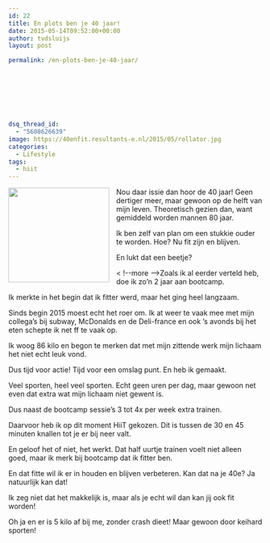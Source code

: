 ```yaml
---
id: 22
title: En plots ben je 40 jaar!
date: 2015-05-14T09:52:00+00:00
author: tvdsluijs
layout: post

permalink: /en-plots-ben-je-40-jaar/








dsq_thread_id:
  - "5608626639"
image: https://40enfit.resultants-e.nl/2015/05/rollator.jpg
categories:
  - Lifestyle
tags:
  - hiit
---
```

<div class="separator" style="clear: both; text-align: center;">
  <a href="http://4.bp.blogspot.com/-je3Lbqthdh8/VVRuT59MlVI/AAAAAAABUjc/_7tfFdYyG3Q/s1600/rollator.jpg" imageanchor="1" style="clear: left; float: left; margin-bottom: 1em; margin-right: 1em;"><img border="0" height="188" src="https://40enfit.resultants-e.nl/2015/05/rollator.jpg" width="200" /></a>
</div>

Nou daar issie dan hoor de 40 jaar! Geen dertiger meer, maar gewoon op de helft van mijn leven. Theoretisch gezien dan, want gemiddeld worden mannen 80 jaar.

Ik ben zelf van plan om een stukkie ouder te worden. Hoe? Nu fit zijn en blijven.

En lukt dat een beetje?
  
< !--more -->Zoals ik al eerder verteld heb, doe ik zo&#8217;n 2 jaar aan bootcamp.

Ik merkte in het begin dat ik fitter werd, maar het ging heel langzaam.

Sinds begin 2015 moest echt het roer om. Ik at weer te vaak mee met mijn collega&#8217;s bij subway, McDonalds en de Deli-france en ook &#8217;s avonds bij het eten schepte ik net ff te vaak op.

Ik woog 86 kilo en begon te merken dat met mijn zittende werk mijn lichaam het niet echt leuk vond.

Dus tijd voor actie! Tijd voor een omslag punt. En heb ik gemaakt.

Veel sporten, heel veel sporten. Echt geen uren per dag, maar gewoon net even dat extra wat mijn lichaam niet gewent is.

Dus naast de bootcamp sessie&#8217;s 3 tot 4x per week extra trainen.

Daarvoor heb ik op dit moment HiiT gekozen. Dit is tussen de 30 en 45 minuten knallen tot je er bij neer valt.

En geloof het of niet, het werkt. Dat half uurtje trainen voelt niet alleen goed, maar ik merk bij bootcamp dat ik fitter ben.

En dat fitte wil ik er in houden en blijven verbeteren. Kan dat na je 40e? Ja natuurlijk kan dat!

Ik zeg niet dat het makkelijk is, maar als je echt wil dan kan jij ook fit worden!

Oh ja en er is 5 kilo af bij me, zonder crash dieet! Maar gewoon door keihard sporten!